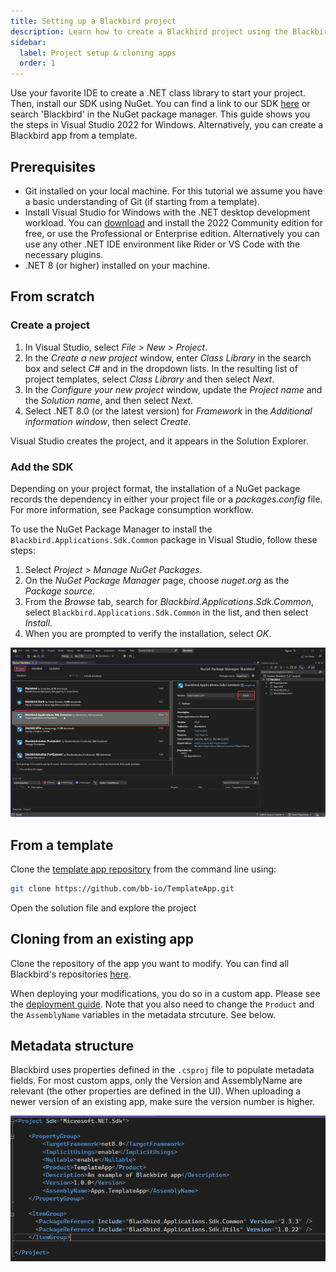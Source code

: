 ```yaml
---
title: Setting up a Blackbird project
description: Learn how to create a Blackbird project using the Blackbird SDK.
sidebar:
  label: Project setup & cloning apps
  order: 1
---
```


Use your favorite IDE to create a .NET class library to start your project. Then, install our SDK using NuGet. You can find a link to our SDK [here](https://www.nuget.org/packages/Blackbird.Applications.Sdk.Common) or search 'Blackbird' in the NuGet package manager. This guide shows you the steps in Visual Studio 2022 for Windows. Alternatively, you can create a Blackbird app from a template.

## Prerequisites

- Git installed on your local machine. For this tutorial we assume you have a basic understanding of Git (if starting from a template).
- Install Visual Studio for Windows with the .NET desktop development workload. You can [download](https://visualstudio.microsoft.com/) and install the 2022 Community edition for free, or use the Professional or Enterprise edition. Alternatively you can use any other .NET IDE environment like Rider or VS Code with the necessary plugins.
- .NET 8 (or higher) installed on your machine.

## From scratch

### Create a project

1. In Visual Studio, select _File > New > Project_.
2. In the _Create a new project_ window, enter _Class Library_ in the search box and select _C#_ and in the dropdown lists. In the resulting list of project templates, select _Class Library_ and then select _Next_.
3. In the _Configure your new project_ window, update the _Project name_ and the _Solution name_, and then select _Next_.
4. Select .NET 8.0 (or the latest version) for _Framework_ in the _Additional information window_, then select _Create_.

Visual Studio creates the project, and it appears in the Solution Explorer.

### Add the SDK

Depending on your project format, the installation of a NuGet package records the dependency in either your project file or a _packages.config_ file. For more information, see Package consumption workflow.

To use the NuGet Package Manager to install the `Blackbird.Applications.Sdk.Common` package in Visual Studio, follow these steps:

1. Select _Project > Manage NuGet Packages_.
2. On the _NuGet Package Manager_ page, choose _nuget.org_ as the _Package source_.
3. From the _Browse_ tab, search for _Blackbird.Applications.Sdk.Common_, select `Blackbird.Applications.Sdk.Common` in the list, and then select _Install_.
4. When you are prompted to verify the installation, select _OK_.

![nuget](../../../assets/docs/nuget.png)

## From a template

Clone the [template app repository](https://github.com/bb-io/TemplateApp) from the command line using:

```bash
git clone https://github.com/bb-io/TemplateApp.git
```

Open the solution file and explore the project

## Cloning from an existing app

Clone the repository of the app you want to modify. You can find all Blackbird's repositories [here](https://github.com/orgs/bb-io/repositories).

When deploying your modifications, you do so in a custom app. Please see the [deployment guide](/sdk/deploying). Note that you also need to change the `Product` and the `AssemblyName` variables in the metadata strcuture. See below.

## Metadata structure

Blackbird uses properties defined in the `.csproj` file to populate metadata fields. For most custom apps, only the Version and AssemblyName are relevant (the other properties are defined in the UI). When uploading a newer version of an existing app, make sure the version number is higher.

![nuget](../../../assets/docs/csproj.png)

